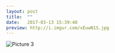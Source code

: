 ```yaml
---
layout: post
title:  ""
date:   2017-03-13 15:39:40
preview: http://i.imgur.com/xEuwN1S.jpg
---
```


![Picture 3](http://i.imgur.com/sjK05wX.jpg)

